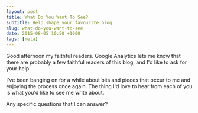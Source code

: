 ```yaml
---
layout: post
title: What Do You Want To See?
subtitle: Help shape your favourite blog
slug: what-do-you-want-to-see
date: 2015-08-05 10:50 +1000
tags: [meta]
---
```


Good afternoon my faithful readers. Google Analytics lets me know that there 
are probably a few faithful readers of this blog, and I'd like to ask for your
help.

I've been banging on for a while about bits and pieces that occur to me and 
enjoying the process once again. The thing I'd love to hear from each of you
is what you'd like to see me write about. 

Any specific questions that I can answer?
